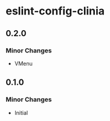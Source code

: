 # eslint-config-clinia

## 0.2.0

### Minor Changes

- VMenu

## 0.1.0

### Minor Changes

- Initial
